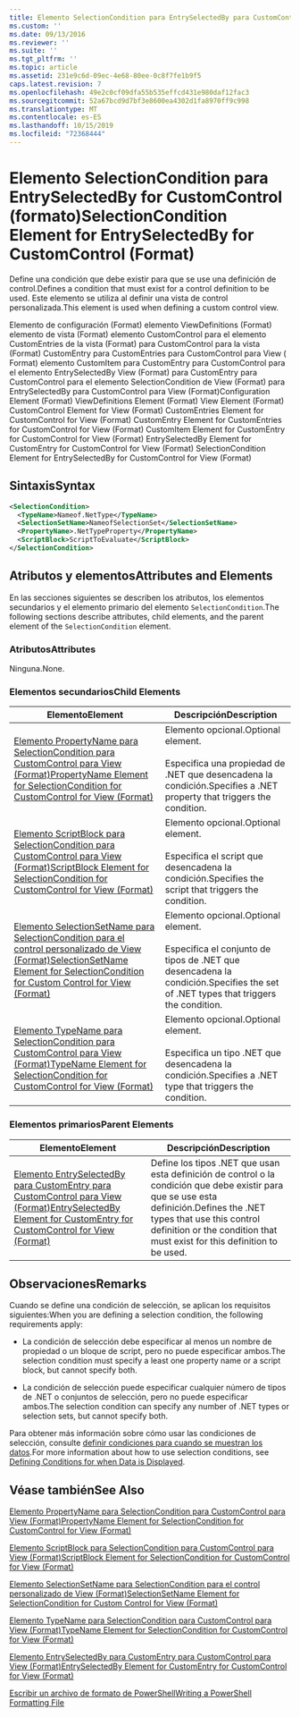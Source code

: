 ```yaml
---
title: Elemento SelectionCondition para EntrySelectedBy para CustomControl (Format) | Microsoft Docs
ms.custom: ''
ms.date: 09/13/2016
ms.reviewer: ''
ms.suite: ''
ms.tgt_pltfrm: ''
ms.topic: article
ms.assetid: 231e9c6d-09ec-4e68-80ee-0c8f7fe1b9f5
caps.latest.revision: 7
ms.openlocfilehash: 49e2c0cf09dfa55b535effcd431e980daf12fac3
ms.sourcegitcommit: 52a67bcd9d7bf3e8600ea4302d1fa8970ff9c998
ms.translationtype: MT
ms.contentlocale: es-ES
ms.lasthandoff: 10/15/2019
ms.locfileid: "72368444"
---
```

# <a name="selectioncondition-element-for-entryselectedby-for-customcontrol-format"></a><span data-ttu-id="0508f-102">Elemento SelectionCondition para EntrySelectedBy for CustomControl (formato)</span><span class="sxs-lookup"><span data-stu-id="0508f-102">SelectionCondition Element for EntrySelectedBy for CustomControl (Format)</span></span>

<span data-ttu-id="0508f-103">Define una condición que debe existir para que se use una definición de control.</span><span class="sxs-lookup"><span data-stu-id="0508f-103">Defines a condition that must exist for a control definition to be used.</span></span> <span data-ttu-id="0508f-104">Este elemento se utiliza al definir una vista de control personalizada.</span><span class="sxs-lookup"><span data-stu-id="0508f-104">This element is used when defining a custom control view.</span></span>

<span data-ttu-id="0508f-105">Elemento de configuración (Format) elemento ViewDefinitions (Format) elemento de vista (Format) elemento CustomControl para el elemento CustomEntries de la vista (Format) para CustomControl para la vista (Format) CustomEntry para CustomEntries para CustomControl para View ( Format) elemento CustomItem para CustomEntry para CustomControl para el elemento EntrySelectedBy View (Format) para CustomEntry para CustomControl para el elemento SelectionCondition de View (Format) para EntrySelectedBy para CustomControl para View (Format)</span><span class="sxs-lookup"><span data-stu-id="0508f-105">Configuration Element (Format) ViewDefinitions Element (Format) View Element (Format) CustomControl Element for View (Format) CustomEntries Element for CustomControl for View (Format) CustomEntry Element for CustomEntries for CustomControl for View (Format) CustomItem Element for CustomEntry for CustomControl for View (Format) EntrySelectedBy Element for CustomEntry for CustomControl for View (Format) SelectionCondition Element for EntrySelectedBy for CustomControl for View (Format)</span></span>

## <a name="syntax"></a><span data-ttu-id="0508f-106">Sintaxis</span><span class="sxs-lookup"><span data-stu-id="0508f-106">Syntax</span></span>

```xml
<SelectionCondition>
  <TypeName>Nameof.NetType</TypeName>
  <SelectionSetName>NameofSelectionSet</SelectionSetName>
  <PropertyName>.NetTypeProperty</PropertyName>
  <ScriptBlock>ScriptToEvaluate</ScriptBlock>
</SelectionCondition>
```

## <a name="attributes-and-elements"></a><span data-ttu-id="0508f-107">Atributos y elementos</span><span class="sxs-lookup"><span data-stu-id="0508f-107">Attributes and Elements</span></span>

<span data-ttu-id="0508f-108">En las secciones siguientes se describen los atributos, los elementos secundarios y el elemento primario del elemento `SelectionCondition`.</span><span class="sxs-lookup"><span data-stu-id="0508f-108">The following sections describe attributes, child elements, and the parent element of the `SelectionCondition` element.</span></span>

### <a name="attributes"></a><span data-ttu-id="0508f-109">Atributos</span><span class="sxs-lookup"><span data-stu-id="0508f-109">Attributes</span></span>

<span data-ttu-id="0508f-110">Ninguna.</span><span class="sxs-lookup"><span data-stu-id="0508f-110">None.</span></span>

### <a name="child-elements"></a><span data-ttu-id="0508f-111">Elementos secundarios</span><span class="sxs-lookup"><span data-stu-id="0508f-111">Child Elements</span></span>

|<span data-ttu-id="0508f-112">Elemento</span><span class="sxs-lookup"><span data-stu-id="0508f-112">Element</span></span>|<span data-ttu-id="0508f-113">Descripción</span><span class="sxs-lookup"><span data-stu-id="0508f-113">Description</span></span>|
|-------------|-----------------|
|[<span data-ttu-id="0508f-114">Elemento PropertyName para SelectionCondition para CustomControl para View (Format)</span><span class="sxs-lookup"><span data-stu-id="0508f-114">PropertyName Element for SelectionCondition for CustomControl for View (Format)</span></span>](./propertyname-element-for-selectioncondition-for-customcontrol-for-view-format.md)|<span data-ttu-id="0508f-115">Elemento opcional.</span><span class="sxs-lookup"><span data-stu-id="0508f-115">Optional element.</span></span><br /><br /> <span data-ttu-id="0508f-116">Especifica una propiedad de .NET que desencadena la condición.</span><span class="sxs-lookup"><span data-stu-id="0508f-116">Specifies a .NET property that triggers the condition.</span></span>|
|[<span data-ttu-id="0508f-117">Elemento ScriptBlock para SelectionCondition para CustomControl para View (Format)</span><span class="sxs-lookup"><span data-stu-id="0508f-117">ScriptBlock Element for SelectionCondition for CustomControl for View (Format)</span></span>](./scriptblock-element-for-selectioncondition-for-customcontrol-for-view-format.md)|<span data-ttu-id="0508f-118">Elemento opcional.</span><span class="sxs-lookup"><span data-stu-id="0508f-118">Optional element.</span></span><br /><br /> <span data-ttu-id="0508f-119">Especifica el script que desencadena la condición.</span><span class="sxs-lookup"><span data-stu-id="0508f-119">Specifies the script that triggers the condition.</span></span>|
|[<span data-ttu-id="0508f-120">Elemento SelectionSetName para SelectionCondition para el control personalizado de View (Format)</span><span class="sxs-lookup"><span data-stu-id="0508f-120">SelectionSetName Element for SelectionCondition for Custom Control for View (Format)</span></span>](./selectionsetname-element-for-selectioncondition-for-customcontrol-for-view-format.md)|<span data-ttu-id="0508f-121">Elemento opcional.</span><span class="sxs-lookup"><span data-stu-id="0508f-121">Optional element.</span></span><br /><br /> <span data-ttu-id="0508f-122">Especifica el conjunto de tipos de .NET que desencadena la condición.</span><span class="sxs-lookup"><span data-stu-id="0508f-122">Specifies the set of .NET types that triggers the condition.</span></span>|
|[<span data-ttu-id="0508f-123">Elemento TypeName para SelectionCondition para CustomControl para View (Format)</span><span class="sxs-lookup"><span data-stu-id="0508f-123">TypeName Element for SelectionCondition for CustomControl for View  (Format)</span></span>](./typename-element-for-selectioncondition-for-customcontrol-for-view-format.md)|<span data-ttu-id="0508f-124">Elemento opcional.</span><span class="sxs-lookup"><span data-stu-id="0508f-124">Optional element.</span></span><br /><br /> <span data-ttu-id="0508f-125">Especifica un tipo .NET que desencadena la condición.</span><span class="sxs-lookup"><span data-stu-id="0508f-125">Specifies a .NET type that triggers the condition.</span></span>|

### <a name="parent-elements"></a><span data-ttu-id="0508f-126">Elementos primarios</span><span class="sxs-lookup"><span data-stu-id="0508f-126">Parent Elements</span></span>

|<span data-ttu-id="0508f-127">Elemento</span><span class="sxs-lookup"><span data-stu-id="0508f-127">Element</span></span>|<span data-ttu-id="0508f-128">Descripción</span><span class="sxs-lookup"><span data-stu-id="0508f-128">Description</span></span>|
|-------------|-----------------|
|[<span data-ttu-id="0508f-129">Elemento EntrySelectedBy para CustomEntry para CustomControl para View (Format)</span><span class="sxs-lookup"><span data-stu-id="0508f-129">EntrySelectedBy Element for CustomEntry for CustomControl for View (Format)</span></span>](./entryselectedby-element-for-customentry-for-customcontrol-for-view-format.md)|<span data-ttu-id="0508f-130">Define los tipos .NET que usan esta definición de control o la condición que debe existir para que se use esta definición.</span><span class="sxs-lookup"><span data-stu-id="0508f-130">Defines the .NET types that use this control definition or the condition that must exist for this definition to be used.</span></span>|

## <a name="remarks"></a><span data-ttu-id="0508f-131">Observaciones</span><span class="sxs-lookup"><span data-stu-id="0508f-131">Remarks</span></span>

<span data-ttu-id="0508f-132">Cuando se define una condición de selección, se aplican los requisitos siguientes:</span><span class="sxs-lookup"><span data-stu-id="0508f-132">When you are defining a selection condition, the following requirements apply:</span></span>

- <span data-ttu-id="0508f-133">La condición de selección debe especificar al menos un nombre de propiedad o un bloque de script, pero no puede especificar ambos.</span><span class="sxs-lookup"><span data-stu-id="0508f-133">The selection condition must specify a least one property name or a script block, but cannot specify both.</span></span>

- <span data-ttu-id="0508f-134">La condición de selección puede especificar cualquier número de tipos de .NET o conjuntos de selección, pero no puede especificar ambos.</span><span class="sxs-lookup"><span data-stu-id="0508f-134">The selection condition can specify any number of .NET types or selection sets, but cannot specify both.</span></span>

<span data-ttu-id="0508f-135">Para obtener más información sobre cómo usar las condiciones de selección, consulte [definir condiciones para cuando se muestran los datos](./defining-conditions-for-displaying-data.md).</span><span class="sxs-lookup"><span data-stu-id="0508f-135">For more information about how to use selection conditions, see [Defining Conditions for when Data is Displayed](./defining-conditions-for-displaying-data.md).</span></span>

## <a name="see-also"></a><span data-ttu-id="0508f-136">Véase también</span><span class="sxs-lookup"><span data-stu-id="0508f-136">See Also</span></span>

[<span data-ttu-id="0508f-137">Elemento PropertyName para SelectionCondition para CustomControl para View (Format)</span><span class="sxs-lookup"><span data-stu-id="0508f-137">PropertyName Element for SelectionCondition for CustomControl for View (Format)</span></span>](./propertyname-element-for-selectioncondition-for-customcontrol-for-view-format.md)

[<span data-ttu-id="0508f-138">Elemento ScriptBlock para SelectionCondition para CustomControl para View (Format)</span><span class="sxs-lookup"><span data-stu-id="0508f-138">ScriptBlock Element for SelectionCondition for CustomControl for View (Format)</span></span>](./scriptblock-element-for-selectioncondition-for-customcontrol-for-view-format.md)

[<span data-ttu-id="0508f-139">Elemento SelectionSetName para SelectionCondition para el control personalizado de View (Format)</span><span class="sxs-lookup"><span data-stu-id="0508f-139">SelectionSetName Element for SelectionCondition for Custom Control for View (Format)</span></span>](./selectionsetname-element-for-selectioncondition-for-customcontrol-for-view-format.md)

[<span data-ttu-id="0508f-140">Elemento TypeName para SelectionCondition para CustomControl para View (Format)</span><span class="sxs-lookup"><span data-stu-id="0508f-140">TypeName Element for SelectionCondition for CustomControl for View  (Format)</span></span>](./typename-element-for-selectioncondition-for-customcontrol-for-view-format.md)

[<span data-ttu-id="0508f-141">Elemento EntrySelectedBy para CustomEntry para CustomControl para View (Format)</span><span class="sxs-lookup"><span data-stu-id="0508f-141">EntrySelectedBy Element for CustomEntry for CustomControl for View (Format)</span></span>](./entryselectedby-element-for-customentry-for-customcontrol-for-view-format.md)

[<span data-ttu-id="0508f-142">Escribir un archivo de formato de PowerShell</span><span class="sxs-lookup"><span data-stu-id="0508f-142">Writing a PowerShell Formatting File</span></span>](./writing-a-powershell-formatting-file.md)
